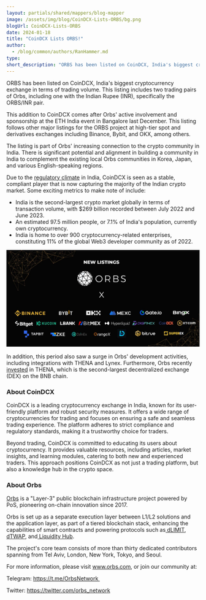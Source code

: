 ```yaml
---
layout: partials/shared/mappers/blog-mapper
image: /assets/img/blog/CoinDCX-Lists-ORBS/bg.png
blogUrl: CoinDCX-Lists-ORBS
date: 2024-01-18
title: "CoinDCX Lists ORBS!"
author:
  - /blog/common/authors/RanHammer.md
type:
short_description: "ORBS has been listed on CoinDCX, India's biggest cryptocurrency exchange in terms of trading volume. This listing includes two trading pairs of Orbs, including one with the Indian Rupee (INR), specifically the ORBS/INR pair."
---
```


ORBS has been listed on CoinDCX, India's biggest cryptocurrency exchange in terms of trading volume. This listing includes two trading pairs of Orbs, including one with the Indian Rupee (INR), specifically the ORBS/INR pair.

This addition to CoinDCX comes after Orbs' active involvement and sponsorship at the ETH India event in Bangalore last December. This listing follows other major listings for the ORBS project at high-tier spot and derivatives exchanges including Binance, Bybit, and OKX, among others.

The listing is part of Orbs' increasing connection to the crypto community in India.  There is significant potential and alignment in building a community in India to complement the existing local Orbs communities in Korea, Japan, and various English-speaking regions. 

Due to the [regulatory climate](https://www.coindesk.com/policy/2023/12/28/india-issues-compliance-show-cause-notices-to-9-offshore-exchanges-including-binance-and-kucoin/) in India, CoinDCX is seen as a stable, compliant player that is now capturing the majority of the Indian crypto market. Some exciting metrics to make note of include: 

- India is the second-largest crypto market globally in terms of transaction volume, with $269 billion recorded between July 2022 and June 2023.
- An estimated 97.5 million people, or 7.1% of India's population, currently own cryptocurrency​.
- India is home to over 900 cryptocurrency-related enterprises, constituting 11% of the global Web3 developer community as of 2022.

![listings](/assets/img/blog/CoinDCX-Lists-ORBS/image1.jpg)


In addition, this period also saw a surge in Orbs' development activities, including integrations with THENA and Lynex. Furthermore, Orbs recently [invested](https://decrypt.co/209078/orbs-invests-600k-in-bnb-chain-liquidity-layer-thena) in THENA, which is the second-largest decentralized exchange (DEX) on the BNB chain.


<div class='line-separator'> </div>

### About CoinDCX

CoinDCX is a leading cryptocurrency exchange in India, known for its user-friendly platform and robust security measures. It offers a wide range of cryptocurrencies for trading and focuses on ensuring a safe and seamless trading experience. The platform adheres to strict compliance and regulatory standards, making it a trustworthy choice for traders. 

Beyond trading, CoinDCX is committed to educating its users about cryptocurrency. It provides valuable resources, including articles, market insights, and learning modules, catering to both new and experienced traders. This approach positions CoinDCX as not just a trading platform, but also a knowledge hub in the crypto space. 


<div class='line-separator'> </div>

### About Orbs

[Orbs](https://www.orbs.com/) is a "Layer-3" public blockchain infrastructure project powered by PoS, pioneering on-chain innovation since 2017.

Orbs is set up as a separate execution layer between L1/L2 solutions and the application layer, as part of a tiered blockchain stack, enhancing the capabilities of smart contracts and powering protocols such as[  dLIMIT](https://www.orbs.com/dlimit/),[  dTWAP](https://www.orbs.com/dtwap/), and[  Liquidity Hub](https://www.orbs.com/liquidity-hub/).

The project's core team consists of more than thirty dedicated contributors spanning from Tel Aviv, London, New York, Tokyo, and Seoul.

For more information, please visit www.orbs.com, or join our community at: 

Telegram: https://t.me/OrbsNetwork 

Twitter: https://twitter.com/orbs_network
